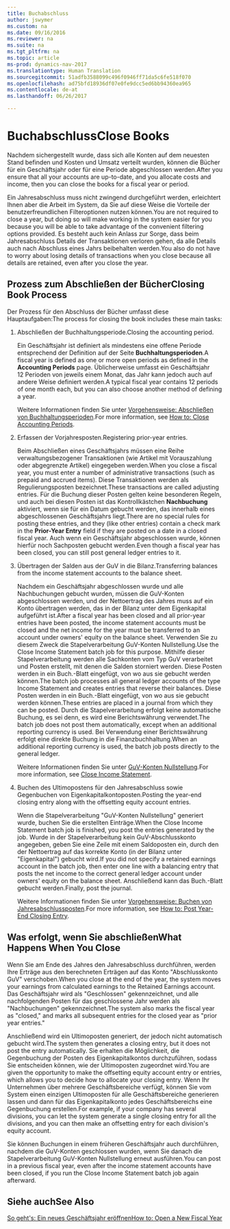 ```yaml
---
title: Buchabschluss
author: jswymer
ms.custom: na
ms.date: 09/16/2016
ms.reviewer: na
ms.suite: na
ms.tgt_pltfrm: na
ms.topic: article
ms-prod: dynamics-nav-2017
ms.translationtype: Human Translation
ms.sourcegitcommit: 51adfb3588099c496f0946ff71da5c6fe518f070
ms.openlocfilehash: ad75bfd18936df07e0fe9dcc5ed6bb94360ea965
ms.contentlocale: de-at
ms.lasthandoff: 06/26/2017

---
```

# <a name="close-books"></a><span data-ttu-id="0a0e3-102">Buchabschluss</span><span class="sxs-lookup"><span data-stu-id="0a0e3-102">Close Books</span></span>
<span data-ttu-id="0a0e3-103">Nachdem sichergestellt wurde, dass sich alle Konten auf dem neuesten Stand befinden und Kosten und Umsatz verteilt wurden, können die Bücher für ein Geschäftsjahr oder für eine Periode abgeschlossen werden.</span><span class="sxs-lookup"><span data-stu-id="0a0e3-103">After you ensure that all your accounts are up-to-date, and you allocate costs and income, then you can close the books for a fiscal year or period.</span></span>

<span data-ttu-id="0a0e3-104">Ein Jahresabschluss muss nicht zwingend durchgeführt werden, erleichtert Ihnen aber die Arbeit im System, da Sie auf diese Weise die Vorteile der benutzerfreundlichen Filteroptionen nutzen können.</span><span class="sxs-lookup"><span data-stu-id="0a0e3-104">You are not required to close a year, but doing so will make working in the system easier for you because you will be able to take advantage of the convenient filtering options provided.</span></span> <span data-ttu-id="0a0e3-105">Es besteht auch kein Anlass zur Sorge, dass beim Jahresabschluss Details der Transaktionen verloren gehen, da alle Details auch nach Abschluss eines Jahrs beibehalten werden.</span><span class="sxs-lookup"><span data-stu-id="0a0e3-105">You also do not have to worry about losing details of transactions when you close because all details are retained, even after you close the year.</span></span>

## <a name="closing-book-process"></a><span data-ttu-id="0a0e3-106">Prozess zum Abschließen der Bücher</span><span class="sxs-lookup"><span data-stu-id="0a0e3-106">Closing Book Process</span></span>
<span data-ttu-id="0a0e3-107">Der Prozess für den Abschluss der Bücher umfasst diese Hauptaufgaben:</span><span class="sxs-lookup"><span data-stu-id="0a0e3-107">The process for closing the book includes these main tasks:</span></span>

1. <span data-ttu-id="0a0e3-108">Abschließen der Buchhaltungsperiode.</span><span class="sxs-lookup"><span data-stu-id="0a0e3-108">Closing the accounting period.</span></span>

    <span data-ttu-id="0a0e3-109">Ein Geschäftsjahr ist definiert als mindestens eine offene Periode entsprechend der Definition auf der Seite **Buchhaltungsperioden**.</span><span class="sxs-lookup"><span data-stu-id="0a0e3-109">A fiscal year is defined as one or more open periods as defined in the **Accounting Periods** page.</span></span> <span data-ttu-id="0a0e3-110">Üblicherweise umfasst ein Geschäftsjahr 12 Perioden von jeweils einem Monat, das Jahr kann jedoch auch auf andere Weise definiert werden.</span><span class="sxs-lookup"><span data-stu-id="0a0e3-110">A typical fiscal year contains 12 periods of one month each, but you can also choose another method of defining a year.</span></span>

    <span data-ttu-id="0a0e3-111">Weitere Informationen finden Sie unter [Vorgehensweise: Abschließen von Buchhaltungsperioden](year-close-account-periods.md).</span><span class="sxs-lookup"><span data-stu-id="0a0e3-111">For more information, see [How to: Close Accounting Periods](year-close-account-periods.md).</span></span>

2. <span data-ttu-id="0a0e3-112">Erfassen der Vorjahresposten.</span><span class="sxs-lookup"><span data-stu-id="0a0e3-112">Registering prior-year entries.</span></span>

    <span data-ttu-id="0a0e3-113">Beim Abschließen eines Geschäftsjahrs müssen eine Reihe verwaltungsbezogener Transaktionen (wie Artikel mit Vorauszahlung oder abgegrenzte Artikel) eingegeben werden.</span><span class="sxs-lookup"><span data-stu-id="0a0e3-113">When you close a fiscal year, you must enter a number of administrative transactions (such as prepaid and accrued items).</span></span> <span data-ttu-id="0a0e3-114">Diese Transaktionen werden als Regulierungsposten bezeichnet.</span><span class="sxs-lookup"><span data-stu-id="0a0e3-114">These transactions are called adjusting entries.</span></span> <span data-ttu-id="0a0e3-115">Für die Buchung dieser Posten gelten keine besonderen Regeln, und auch bei diesen Posten ist das Kontrollkästchen **Nachbuchung** aktiviert, wenn sie für ein Datum gebucht werden, das innerhalb eines abgeschlossenen Geschäftsjahrs liegt.</span><span class="sxs-lookup"><span data-stu-id="0a0e3-115">There are no special rules for posting these entries, and they (like other entries) contain a check mark in the **Prior-Year Entry** field if they are posted on a date in a closed fiscal year.</span></span> <span data-ttu-id="0a0e3-116">Auch wenn ein Geschäftsjahr abgeschlossen wurde, können hierfür noch Sachposten gebucht werden.</span><span class="sxs-lookup"><span data-stu-id="0a0e3-116">Even though a fiscal year has been closed, you can still post general ledger entries to it.</span></span>

3. <span data-ttu-id="0a0e3-117">Übertragen der Salden aus der GuV in die Bilanz.</span><span class="sxs-lookup"><span data-stu-id="0a0e3-117">Transferring balances from the income statement accounts to the balance sheet.</span></span>

    <span data-ttu-id="0a0e3-118">Nachdem ein Geschäftsjahr abgeschlossen wurde und alle Nachbuchungen gebucht wurden, müssen die GuV-Konten abgeschlossen werden, und der Nettoertrag des Jahres muss auf ein Konto übertragen werden, das in der Bilanz unter dem Eigenkapital aufgeführt ist.</span><span class="sxs-lookup"><span data-stu-id="0a0e3-118">After a fiscal year has been closed and all prior-year entries have been posted, the income statement accounts must be closed and the net income for the year must be transferred to an account under owners' equity on the balance sheet.</span></span> <span data-ttu-id="0a0e3-119">Verwenden Sie zu diesem Zweck die Stapelverarbeitung GuV-Konten Nullstellung.</span><span class="sxs-lookup"><span data-stu-id="0a0e3-119">Use the Close Income Statement batch job for this purpose.</span></span> <span data-ttu-id="0a0e3-120">Mithilfe dieser Stapelverarbeitung werden alle Sachkonten vom Typ GuV verarbeitet und Posten erstellt, mit denen die Salden storniert werden. Diese Posten werden in ein Buch.-Blatt eingefügt, von wo aus sie gebucht werden können.</span><span class="sxs-lookup"><span data-stu-id="0a0e3-120">The batch job processes all general ledger accounts of the type Income Statement and creates entries that reverse their balances.</span></span> <span data-ttu-id="0a0e3-121">Diese Posten werden in ein Buch.-Blatt eingefügt, von wo aus sie gebucht werden können.</span><span class="sxs-lookup"><span data-stu-id="0a0e3-121">These entries are placed in a journal from which they can be posted.</span></span> <span data-ttu-id="0a0e3-122">Durch die Stapelverarbeitung erfolgt keine automatische Buchung, es sei denn, es wird eine Berichtswährung verwendet.</span><span class="sxs-lookup"><span data-stu-id="0a0e3-122">The batch job does not post them automatically, except when an additional reporting currency is used.</span></span> <span data-ttu-id="0a0e3-123">Bei Verwendung einer Berichtswährung erfolgt eine direkte Buchung in die Finanzbuchhaltung.</span><span class="sxs-lookup"><span data-stu-id="0a0e3-123">When an additional reporting currency is used, the batch job posts directly to the general ledger.</span></span>

    <span data-ttu-id="0a0e3-124">Weitere Informationen finden Sie unter [GuV-Konten Nullstellung](year-close-income-statement.md).</span><span class="sxs-lookup"><span data-stu-id="0a0e3-124">For more information, see [Close Income Statement](year-close-income-statement.md).</span></span>
4. <span data-ttu-id="0a0e3-125">Buchen des Ultimopostens für den Jahresabschluss sowie Gegenbuchen von Eigenkapitalkontoposten.</span><span class="sxs-lookup"><span data-stu-id="0a0e3-125">Posting the year-end closing entry along with the offsetting equity account entries.</span></span>

    <span data-ttu-id="0a0e3-126">Wenn die Stapelverarbeitung "GuV-Konten Nullstellung" generiert wurde, buchen Sie die erstellten Einträge.</span><span class="sxs-lookup"><span data-stu-id="0a0e3-126">When the Close Income Statement batch job is finished, you post the entries generated by the job.</span></span> <span data-ttu-id="0a0e3-127">Wurde in der Stapelverarbeitung kein GuV-Abschlusskonto angegeben, geben Sie eine Zeile mit einem Saldoposten ein, durch den der Nettoertrag auf das korrekte Konto (in der Bilanz unter "Eigenkapital") gebucht wird.</span><span class="sxs-lookup"><span data-stu-id="0a0e3-127">If you did not specify a retained earnings account in the batch job, then enter one line with a balancing entry that posts the net income to the correct general ledger account under owners' equity on the balance sheet.</span></span> <span data-ttu-id="0a0e3-128">Anschließend kann das Buch.-Blatt gebucht werden.</span><span class="sxs-lookup"><span data-stu-id="0a0e3-128">Finally, post the journal.</span></span>

    <span data-ttu-id="0a0e3-129">Weitere Informationen finden Sie unter [Vorgehensweise: Buchen von Jahresabschlussposten](year-how-post-year-end-close-entry.md).</span><span class="sxs-lookup"><span data-stu-id="0a0e3-129">For more information, see [How to: Post Year-End Closing Entry](year-how-post-year-end-close-entry.md).</span></span>

## <a name="what-happens-when-you-close"></a><span data-ttu-id="0a0e3-130">Was erfolgt, wenn Sie abschließen</span><span class="sxs-lookup"><span data-stu-id="0a0e3-130">What Happens When You Close</span></span>
<span data-ttu-id="0a0e3-131">Wenn Sie am Ende des Jahres den Jahresabschluss durchführen, werden Ihre Erträge aus den berechneten Erträgen auf das Konto "Abschlusskonto GuV" verschoben.</span><span class="sxs-lookup"><span data-stu-id="0a0e3-131">When you close at the end of the year, the system moves your earnings from calculated earnings to the Retained Earnings account.</span></span> <span data-ttu-id="0a0e3-132">Das Geschäftsjahr wird als "Geschlossen" gekennzeichnet, und alle nachfolgenden Posten für das geschlossene Jahr werden als "Nachbuchungen" gekennzeichnet.</span><span class="sxs-lookup"><span data-stu-id="0a0e3-132">The system also marks the fiscal year as "closed," and marks all subsequent entries for the closed year as "prior year entries."</span></span>

<span data-ttu-id="0a0e3-133">Anschließend wird ein Ultimoposten generiert, der jedoch nicht automatisch gebucht wird.</span><span class="sxs-lookup"><span data-stu-id="0a0e3-133">The system then generates a closing entry, but it does not post the entry automatically.</span></span> <span data-ttu-id="0a0e3-134">Sie erhalten die Möglichkeit, die Gegenbuchung der Posten des Eigenkapitalkontos durchzuführen, sodass Sie entscheiden können, wie der Ultimoposten zugeordnet wird.</span><span class="sxs-lookup"><span data-stu-id="0a0e3-134">You are given the opportunity to make the offsetting equity account entry or entries, which allows you to decide how to allocate your closing entry.</span></span> <span data-ttu-id="0a0e3-135">Wenn Ihr Unternehmen über mehrere Geschäftsbereiche verfügt, können Sie vom System einen einzigen Ultimoposten für alle Geschäftsbereiche generieren lassen und dann für das Eigenkapitalkonto jedes Geschäftsbereichs eine Gegenbuchung erstellen.</span><span class="sxs-lookup"><span data-stu-id="0a0e3-135">For example, if your company has several divisions, you can let the system generate a single closing entry for all the divisions, and you can then make an offsetting entry for each division's equity account.</span></span>

<span data-ttu-id="0a0e3-136">Sie können Buchungen in einem früheren Geschäftsjahr auch durchführen, nachdem die GuV-Konten geschlossen wurden, wenn Sie danach die Stapelverarbeitung GuV-Konten Nullstellung erneut ausführen.</span><span class="sxs-lookup"><span data-stu-id="0a0e3-136">You can post in a previous fiscal year, even after the income statement accounts have been closed, if you run the Close Income Statement batch job again afterward.</span></span>

## <a name="see-also"></a><span data-ttu-id="0a0e3-137">Siehe auch</span><span class="sxs-lookup"><span data-stu-id="0a0e3-137">See Also</span></span>
[<span data-ttu-id="0a0e3-138">So geht's: Ein neues Geschäftsjahr eröffnen</span><span class="sxs-lookup"><span data-stu-id="0a0e3-138">How to: Open a New Fiscal Year</span></span>](finance-setup-how-open-new-fiscal-year.md)

